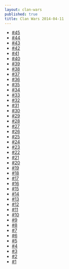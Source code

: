 ```yaml
---
layout: clan-wars
published: true
title: Clan Wars 2014-04-11
---
```


<ul>
<li><a href="2014-04-11/2014-04-12 17.53.12.png">#45</a></li>
<li><a href="2014-04-11/2014-04-12 17.53.21.png">#44</a></li>
<li><a href="2014-04-11/2014-04-12 17.53.28.png">#43</a></li>
<li><a href="2014-04-11/2014-04-12 17.53.35.png">#42</a></li>
<li><a href="2014-04-11/2014-04-12 17.53.42.png">#41</a></li>
<li><a href="2014-04-11/2014-04-12 17.53.49.png">#40</a></li>
<li><a href="2014-04-11/2014-04-12 17.55.01.png">#39</a></li>
<li><a href="2014-04-11/2014-04-12 17.55.11.png">#38</a></li>
<li><a href="2014-04-11/2014-04-12 17.55.20.png">#37</a></li>
<li><a href="2014-04-11/2014-04-12 17.55.29.png">#36</a></li>
<li><a href="2014-04-11/2014-04-12 17.55.52.png">#35</a></li>
<li><a href="2014-04-11/2014-04-12 17.55.59.png">#34</a></li>
<li><a href="2014-04-11/2014-04-12 17.56.07.png">#33</a></li>
<li><a href="2014-04-11/2014-04-12 17.56.19.png">#32</a></li>
<li><a href="2014-04-11/2014-04-12 17.56.31.png">#31</a></li>
<li><a href="2014-04-11/2014-04-12 17.56.39.png">#30</a></li>
<li><a href="2014-04-11/2014-04-12 17.56.48.png">#29</a></li>
<li><a href="2014-04-11/2014-04-12 17.57.08.png">#28</a></li>
<li><a href="2014-04-11/2014-04-12 17.57.17.png">#27</a></li>
<li><a href="2014-04-11/2014-04-12 17.57.23.png">#26</a></li>
<li><a href="2014-04-11/2014-04-12 17.58.06.png">#25</a></li>
<li><a href="2014-04-11/2014-04-12 17.58.16.png">#24</a></li>
<li><a href="2014-04-11/2014-04-12 17.58.23.png">#23</a></li>
<li><a href="2014-04-11/2014-04-12 17.58.29.png">#22</a></li>
<li><a href="2014-04-11/2014-04-12 17.58.37.png">#21</a></li>
<li><a href="2014-04-11/2014-04-12 17.58.44.png">#20</a></li>
<li><a href="2014-04-11/2014-04-12 17.58.51.png">#19</a></li>
<li><a href="2014-04-11/2014-04-12 17.58.58.png">#18</a></li>
<li><a href="2014-04-11/2014-04-12 17.59.05.png">#17</a></li>
<li><a href="2014-04-11/2014-04-12 17.59.13.png">#16</a></li>
<li><a href="2014-04-11/2014-04-12 17.59.19.png">#15</a></li>
<li><a href="2014-04-11/2014-04-12 17.59.26.png">#14</a></li>
<li><a href="2014-04-11/2014-04-12 17.59.32.png">#13</a></li>
<li><a href="2014-04-11/2014-04-12 17.59.39.png">#12</a></li>
<li><a href="2014-04-11/2014-04-12 17.59.45.png">#11</a></li>
<li><a href="2014-04-11/2014-04-12 17.59.51.png">#10</a></li>
<li><a href="2014-04-11/2014-04-12 17.59.57.png">#9</a></li>
<li><a href="2014-04-11/2014-04-12 18.00.04.png">#8</a></li>
<li><a href="2014-04-11/2014-04-12 18.00.11.png">#7</a></li>
<li><a href="2014-04-11/2014-04-12 18.00.17.png">#6</a></li>
<li><a href="2014-04-11/2014-04-12 18.00.23.png">#5</a></li>
<li><a href="2014-04-11/2014-04-12 18.00.30.png">#4</a></li>
<li><a href="2014-04-11/2014-04-12 18.00.42.png">#3</a></li>
<li><a href="2014-04-11/2014-04-12 18.00.52.png">#2</a></li>
<li><a href="2014-04-11/2014-04-12 18.01.09.png">#1</a></li>
</ul>
